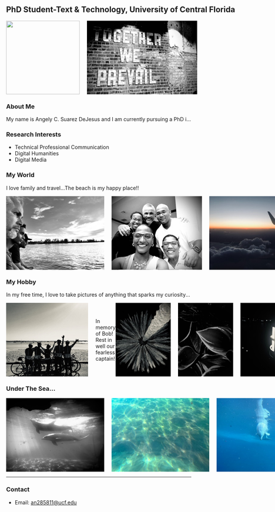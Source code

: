 <style>
  h2, h3, p {
      white-space: nowrap; /* Prevent text from wrapping */
  }

  /* Flexbox adjustments */
  .flex-container {
      display: flex;
      align-items: center;
      flex-wrap: nowrap; /* Prevent items from wrapping */
  }

  /* Optional: Control overflow */
  p {
      overflow: hidden; /* Hides overflowing text */
      text-overflow: ellipsis; /* Displays ellipsis for overflow */
  }

  /* Media query for responsiveness */
  @media (min-width: 768px) {
      h2, h3, p {
          white-space: nowrap;
      }
  }
</style>

## PhD Student-Text & Technology, University of Central Florida
<div class="flex-container">
  <img src="https://github.com/user-attachments/assets/ffe372ef-71ce-4491-8097-48fa7006a7ea" width="200" height="200" style="margin-right: 20px;"/>
  <img src="assets/css/IMG_3851 (1).jpg" width="300" height="200" style="margin-right: 20px;"/>
</div>

### About Me
My name is Angely C. Suarez DeJesus and I am currently pursuing a PhD in the Text & Technology doctoral program at the University of Central Florida. My interests are within the areas of rhetoric and composition. It entails the exploration of the ways in which Generative AI algorithms managed by content moderators in large language models affect Latino women and other BIPOC groups through textual rhetoric.

### Research Interests
- Technical Professional Communication
- Digital Humanities
- Digital Media

### My World
I love family and travel...The beach is my happy place!!
<div class="flex-container">
  <img src="assets/css/IMG_3227.jpg" width="275" height="200" style="margin-right: 20px;"/>
  <img src="assets/css/IMG_4718.jpg" width="250" height="200" style="margin-right: 20px;"/>
  <img src="assets/css/IMG_1627.jpg" width="350" height="200" style="margin-right: 20px;"/>
</div>

### My Hobby
In my free time, I love to take pictures of anything that sparks my curiosity or creates a unique moment. I like using technological tools and test their editing limitation to either alter reality through their editing features or simply, capture that which has true beauty... NATURE ITSELF! Hence, with my little ole' cell phone, I captured these and played with editing its high contrasts.
<div class="flex-container">
  <img src="assets/css/Bike riding image.jpg" width="275" height="200" style="margin-right: 20px;"/>
  In memory of Bob! Rest in well our fearless captain!
  <img src="assets/css/IMG_2171.jpg" width="200" height="200" style="margin-right: 20px;"/>
  <img src="assets/css/IMG_2174.jpg" width="200" height="200" style="margin-right: 20px;"/>
  <img src="assets/css/IMG_2190.jpg" width="200" height="200" style="margin-right: 20px;"/>
  <img src="assets/css/IMG_2198.jpg" width="200" height="200" style="margin-right: 20px;"/>
</div>

### Under The Sea...
<div class="flex-container">
  <img src="assets/css/IMG_3475.jpg" width="275" height="200" style="margin-right: 20px;"/>
  <img src="assets/css/IMG_3471.jpg" width="275" height="200" style="margin-right: 20px;"/>
  <img src="assets/css/IMG_3480.jpg" width="275" height="200" style="margin-right: 20px;"/>
  <img src="assets/css/IMG_3481.jpg" width="200" height="200" style="margin-right: 20px;"/>
  <img src="assets/css/IMG_3488.jpg" width="150" height="200" style="margin-right: 20px;"/>
  <img src="assets/css/IMG_3507.jpg" width="150" height="200" style="margin-right: 20px;"/>
  <img src="assets/css/IMG_3509.jpg" width="150" height="200" style="margin-right: 20px;"/>
  <img src="assets/css/IMG_3533.jpg" width="165" height="200" style="margin-right: 20px;"/>
</div>

---

### Contact
- Email: an285811@ucf.edu


